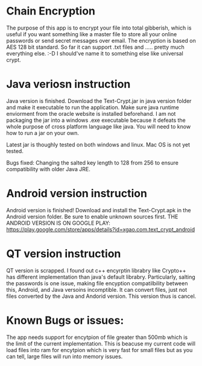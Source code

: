 # Chain Encryption

The purpose of this app is to encrypt your file into total gibberish, which is useful if you want something like a master file to store all your online passwords or send secret messages over email. The encryption is based on AES 128 bit standard. So far it can support .txt files and ..... pretty much everything else. :-D I should've name it to something else like universal crypt.

# Java veriosn instruction

Java version is finished. Download the Text-Crypt.jar in java version folder and make it executable to run the application. Make sure java runtime enviorment from the oracle website is installed beforehand. I am not packaging the jar into a windows .exe executable because it defeats the whole purpose of cross platform language like java. You will need to know how to run a jar on your own.

Latest jar is thoughly tested on both windows and linux. Mac OS is not yet tested.

Bugs fixed: Changing the salted key length to 128 from 256 to ensure compatibility with older Java JRE.

# Android version instruction

Android version is finished! Download and install the Text-Crypt.apk in the Android version folder. Be sure to enable unknown sources first.
THE ANDROID VERSION IS ON GOOGLE PLAY: https://play.google.com/store/apps/details?id=xgao.com.text_crypt_android

# QT version instruction

QT version is scrapped. I found out c++ encyrptin librabry like Crypto++ has different implementation than java's default librabry. Particularly, salting the passwords is one issue, making file encyption compatilbility between this, Android, and Java versoins incomptible. It can convert files, just not files converted by the Java and Andorid version. This version thus is cancel.

# Known Bugs or issues:

The app needs support for encytpion of file greater than 500mb which is the limit of the current implementation. This is beacuse my current code will load files into ram for encytpion which is very fast for small files but as you can tell, large files will run into memory issues.
